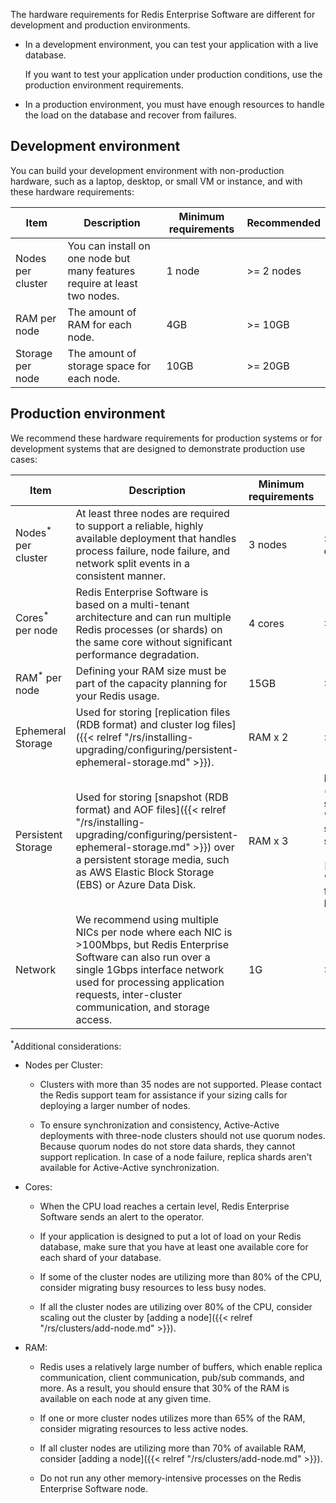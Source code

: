 The hardware requirements for Redis Enterprise Software are different for development and production environments.

- In a development environment, you can test your application with a live database.

    If you want to test your application under production conditions, use the production environment requirements.

- In a production environment, you must have enough resources to handle the load on the database and recover from failures.

## Development environment

You can build your development environment with non-production hardware, such as a laptop, desktop, or small VM or instance,
and with these hardware requirements:

| Item | Description | Minimum requirements | Recommended |
|------------|-----------------|------------|-----------------|
| Nodes per cluster | You can install on one node but many features require at least two nodes. | 1 node | >= 2 nodes |
| RAM per node | The amount of RAM for each node. | 4GB | >= 10GB |
| Storage per node | The amount of storage space for each node. | 10GB | >= 20GB |

## Production environment

We recommend these hardware requirements for production systems or for development systems that are designed to demonstrate production use cases:

| Item | Description | Minimum requirements | Recommended |
|------------|-----------------|------------|-----------------|
| Nodes<sup>*</sup> per cluster | At least three nodes are required to support a reliable, highly available deployment that handles process failure, node failure, and network split events in a consistent manner. | 3 nodes | >= 3 nodes (Must be an odd number of nodes) |
| Cores<sup>*</sup> per node | Redis Enterprise Software is based on a multi-tenant architecture and can run multiple Redis processes (or shards) on the same core without significant performance degradation. | 4 cores | >=8 cores |
| RAM<sup>*</sup> per node | Defining your RAM size must be part of the capacity planning for your Redis usage. | 15GB | >=30GB |
| Ephemeral Storage | Used for storing [replication files (RDB format) and cluster log files]({{< relref "/rs/installing-upgrading/configuring/persistent-ephemeral-storage.md" >}}). | RAM x 2 | >= RAM x 4 |
| Persistent Storage | Used for storing [snapshot (RDB format) and AOF files]({{< relref "/rs/installing-upgrading/configuring/persistent-ephemeral-storage.md" >}}) over a persistent storage media, such as AWS Elastic Block Storage (EBS) or Azure Data Disk. | RAM x 3 | In-memory >= RAM x 6 (except for [extreme 'write' scenarios]({{< relref "/rs/clusters/optimize/disk-sizing-heavy-write-scenarios.md" >}}))<br /><br /> [Redis on Flash]({{< relref "/rs/databases/redis-on-flash/" >}}) >= (RAM + Flash) x 5. |
| Network | We recommend using multiple NICs per node where each NIC is >100Mbps, but Redis Enterprise Software can also run over a single 1Gbps interface network used for processing application requests, inter-cluster communication, and storage access. | 1G | >=10G |

<sup>*</sup>Additional considerations:

- Nodes per Cluster:

    - Clusters with more than 35 nodes are not supported. Please contact the Redis support team for assistance if your sizing calls for deploying a larger number of nodes.

    - To ensure synchronization and consistency, Active-Active deployments with three-node clusters should not use quorum nodes. Because quorum nodes do not store data shards, they cannot support replication. In case of a node failure, replica shards aren't available for Active-Active synchronization.

- Cores:

    - When the CPU load reaches a certain level, Redis Enterprise Software sends an alert to the operator.  

    - If your application is designed to put a lot of load on your Redis database, make sure that you have at least one available core for each shard of your database.

    - If some of the cluster nodes are utilizing more than 80% of the CPU, consider migrating busy resources to less busy nodes.

    - If all the cluster nodes are utilizing over 80% of the CPU, consider scaling out the cluster by [adding a node]({{< relref "/rs/clusters/add-node.md" >}}).

- RAM:

    - Redis uses a relatively large number of buffers, which enable replica communication, client communication, pub/sub commands, and more.  As a result, you should ensure that 30% of the RAM is available on each node at any given time.

    - If one or more cluster nodes utilizes more than 65% of the RAM, consider migrating resources to less active nodes.

    - If all cluster nodes are utilizing more than 70% of available RAM, consider [adding a node]({{< relref "/rs/clusters/add-node.md" >}}).

    - Do not run any other memory-intensive processes on the Redis Enterprise Software node.
